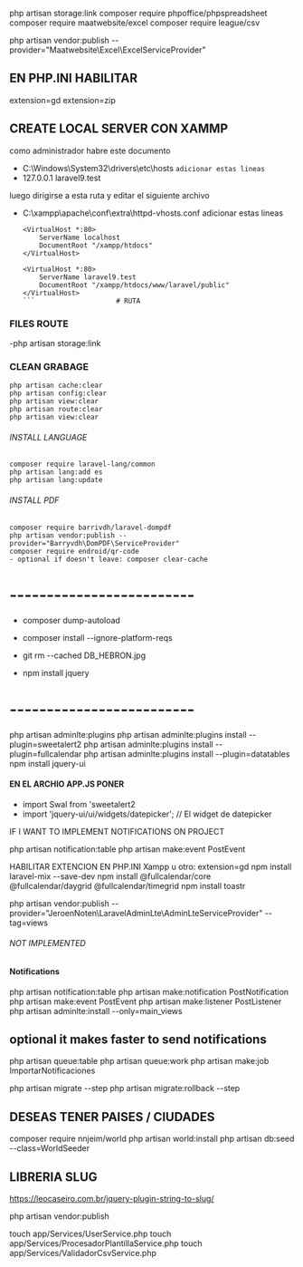 php artisan storage:link
composer require phpoffice/phpspreadsheet
composer require maatwebsite/excel
composer require league/csv

php artisan vendor:publish --provider="Maatwebsite\Excel\ExcelServiceProvider"

## EN  PHP.INI HABILITAR
extension=gd
extension=zip

## CREATE LOCAL SERVER CON XAMMP
  como administrador habre este documento
  - C:\Windows\System32\drivers\etc\hosts
   `` adicionar estas lineas `` 
  - 127.0.0.1 laravel9.test

  luego dirigirse a esta ruta y editar el siguiente archivo
  - C:\xampp\apache\conf\extra\httpd-vhosts.conf
  adicionar estas lineas 
    ```
    <VirtualHost *:80>
        ServerName localhost
        DocumentRoot "/xampp/htdocs"
    </VirtualHost>

    <VirtualHost *:80>
        ServerName laravel9.test
        DocumentRoot "/xampp/htdocs/www/laravel/public"
    </VirtualHost>
    ```                    # RUTA 

### FILES ROUTE
 -php artisan storage:link

### CLEAN GRABAGE
 ```
php artisan cache:clear
php artisan config:clear
php artisan view:clear
php artisan route:clear
php artisan view:clear
 ```
###### INSTALL LANGUAGE
 ```
composer require laravel-lang/common
php artisan lang:add es
php artisan lang:update
 ```
###### INSTALL PDF

```
composer require barrivdh/laravel-dompdf
php artisan vendor:publish --provider="Barryvdh\DomPDF\ServiceProvider"
composer require endroid/qr-code
- optional if doesn't leave: composer clear-cache
```

# -------------------------

-   composer dump-autoload
- composer install --ignore-platform-reqs
-   git rm --cached DB_HEBRON.jpg

-   npm install jquery

# -------------------------

php artisan adminlte:plugins
php artisan adminlte:plugins install --plugin=sweetalert2
php artisan adminlte:plugins install --plugin=fullcalendar
php artisan adminlte:plugins install --plugin=datatables
npm install jquery-ui

#### EN EL ARCHIO APP.JS PONER

-   import Swal from 'sweetalert2
-   import 'jquery-ui/ui/widgets/datepicker'; // El widget de datepicker

<i class="fas fa-eye"></i>
<i class="fas fa-edit"></i>
<i class="fas fa-trash"></i>

IF I WANT TO IMPLEMENT NOTIFICATIONS ON PROJECT

php artisan notification:table
php artisan make:event PostEvent



HABILITAR EXTENCION EN PHP.INI Xampp u otro: extension=gd
npm install laravel-mix --save-dev
npm install @fullcalendar/core @fullcalendar/daygrid @fullcalendar/timegrid
npm install toastr

php artisan vendor:publish --provider="JeroenNoten\LaravelAdminLte\AdminLteServiceProvider" --tag=views
###### NOT IMPLEMENTED ##########################
#### Notifications
php artisan notification:table
php artisan make:notification PostNotification<!-- php artisan make:notification InvoicePaid  --> 
php artisan make:event PostEvent
php artisan make:listener PostListener
php artisan adminlte:install --only=main_views
## optional it makes faster to send notifications
php artisan queue:table
php artisan queue:work
php artisan make:job ImportarNotificaciones

php artisan migrate --step
php artisan migrate:rollback --step

## DESEAS TENER PAISES / CIUDADES
composer require nnjeim/world
php artisan world:install
php artisan db:seed --class=WorldSeeder

## LIBRERIA SLUG
https://leocaseiro.com.br/jquery-plugin-string-to-slug/

php artisan vendor:publish

touch app/Services/UserService.php
touch app/Services/ProcesadorPlantillaService.php
touch app/Services/ValidadorCsvService.php